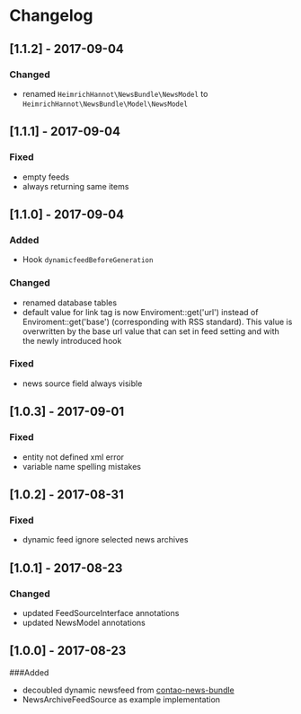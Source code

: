 # Changelog

## [1.1.2] - 2017-09-04 

### Changed
* renamed `HeimrichHannot\NewsBundle\NewsModel` to `HeimrichHannot\NewsBundle\Model\NewsModel`

## [1.1.1] - 2017-09-04

### Fixed
* empty feeds
* always returning same items

## [1.1.0] - 2017-09-04

### Added
* Hook `dynamicfeedBeforeGeneration`

### Changed 
* renamed database tables
* default value for link tag is now Enviroment::get('url') instead of Enviroment::get('base') (corresponding with RSS standard). This value is overwritten by the base url value that can set in feed setting and with the newly introduced hook

### Fixed
* news source field always visible

## [1.0.3] - 2017-09-01

### Fixed
* entity not defined xml error
* variable name spelling mistakes

## [1.0.2] - 2017-08-31

### Fixed
* dynamic feed ignore selected news archives

## [1.0.1] - 2017-08-23

### Changed
* updated FeedSourceInterface annotations
* updated NewsModel annotations

## [1.0.0] - 2017-08-23

###Added
* decoubled dynamic newsfeed from [contao-news-bundle](https://github.com/heimrichhannot/contao-news-bundle)
* NewsArchiveFeedSource as example implementation